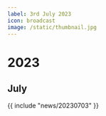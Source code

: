 ```yaml
---
label: 3rd July 2023
icon: broadcast
image: /static/thumbnail.jpg
---
```


# 2023
## July

{{ include "news/20230703" }}